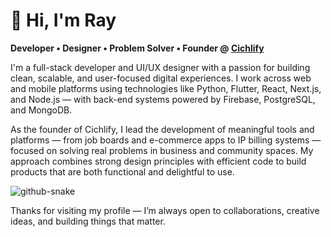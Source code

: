 # 👋 Hi, I'm Ray  
**Developer • Designer • Problem Solver • Founder @ [Cichlify](https://github.com/cichlify-official)**

I'm a full-stack developer and UI/UX designer with a passion for building clean, scalable, and user-focused digital experiences. I work across web and mobile platforms using technologies like Python, Flutter, React, Next.js, and Node.js — with back-end systems powered by Firebase, PostgreSQL, and MongoDB.

As the founder of Cichlify, I lead the development of meaningful tools and platforms — from job boards and e-commerce apps to IP billing systems — focused on solving real problems in business and community spaces. My approach combines strong design principles with efficient code to build products that are both functional and delightful to use.



<picture>
  <source media="(prefers-color-scheme: dark)" srcset="https://raw.githubusercontent.com/tobiasmeyhoefer/tobiasmeyhoefer/output/github-snake-dark.svg" />
  <source media="(prefers-color-scheme: light)" srcset="https://raw.githubusercontent.com/tobiasmeyhoefer/tobiasmeyhoefer/output/github-snake.svg" />
  <img alt="github-snake" src="https://raw.githubusercontent.com/tobiasmeyhoefer/tobiasmeyhoefer/output/github-snake.svg" />
</picture>

<!-- ### ✍️ Random Dev Quote
![](https://quotes-github-readme.vercel.app/api?type=horizontal&theme=radical) -->


Thanks for visiting my profile — I’m always open to collaborations, creative ideas, and building things that matter.
